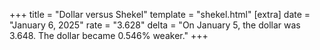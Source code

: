 +++
title = "Dollar versus Shekel"
template = "shekel.html"
[extra]
date = "January  6, 2025"
rate = "3.628"
delta = "On January  5, the dollar was 3.648. The dollar became 0.546% weaker."
+++
